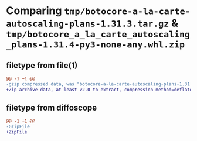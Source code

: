 # Comparing `tmp/botocore-a-la-carte-autoscaling-plans-1.31.3.tar.gz` & `tmp/botocore_a_la_carte_autoscaling_plans-1.31.4-py3-none-any.whl.zip`

## filetype from file(1)

```diff
@@ -1 +1 @@
-gzip compressed data, was "botocore-a-la-carte-autoscaling-plans-1.31.3.tar", last modified: Fri Jul 14 01:45:59 2023, max compression
+Zip archive data, at least v2.0 to extract, compression method=deflate
```

## filetype from diffoscope

```diff
@@ -1 +1 @@
-GzipFile
+ZipFile
```

